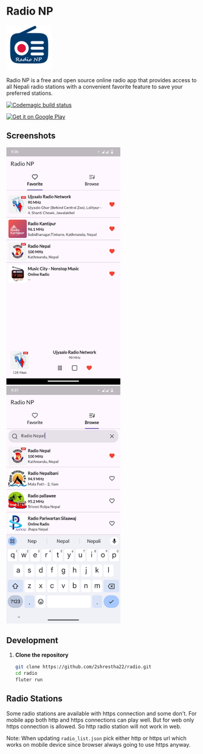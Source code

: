 # Radio NP

<img src="assets/images/radio-np.png" width="120">

Radio NP is a free and open source online radio app that provides access to all Nepali radio stations with a convenient favorite feature to save your preferred stations.

[![Codemagic build status](https://api.codemagic.io/apps/6696935319226617b705f9b5/6696935319226617b705f9b4/status_badge.svg)](https://codemagic.io/app/6696935319226617b705f9b5/6696935319226617b705f9b4/latest_build)


[<img src="https://play.google.com/intl/en_us/badges/static/images/badges/en_badge_web_generic.png"
    alt="Get it on Google Play"
    height="80">](https://play.google.com/store/apps/details?id=np.com.sargam.radio)


## Screenshots

<img src="screenshots/screenshot1.png" width="300"> <img src="screenshots/screenshot2.png" width="300">

## Development

1. **Clone the repository**
   ```sh
   git clone https://github.com/2shrestha22/radio.git
   cd radio
   fluter run
   ```

## Radio Stations

Some radio stations are available with https connection and some don't. For mobile app both http and https connections can play well. But for web only https connection is allowed. So http radio station will not work in web.

Note: When updating `radio_list.json` pick either http or https url which works on mobile device since browser always going to use https anyway.
